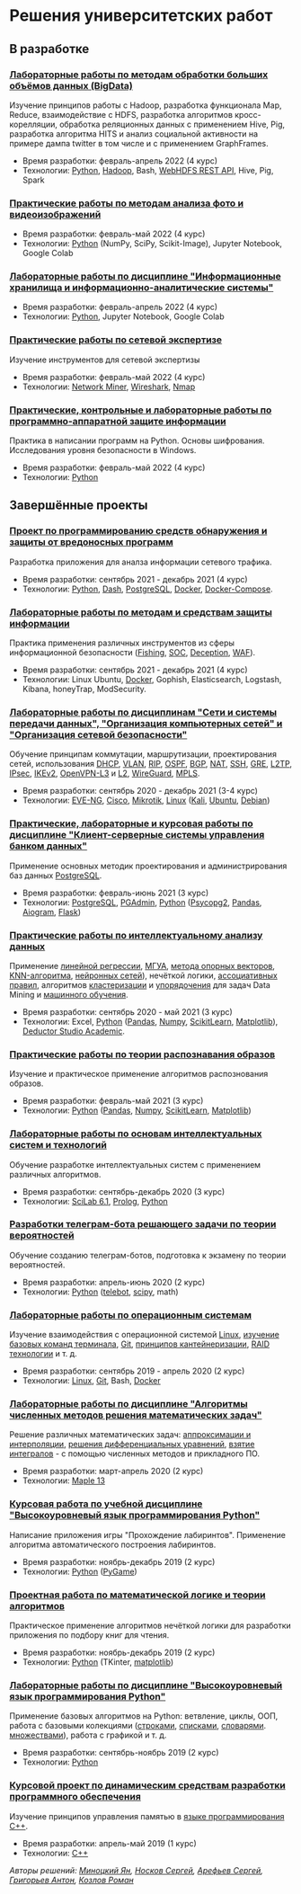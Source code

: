 # Решения университетских работ

## В разработке

### [Лабораторные работы по методам обработки больших объёмов данных (BigData)](Big%20Data/README.md)

Изучение принципов работы с Hadoop, разработка функционала Map, Reduce, взаимодействие с HDFS, 
разработка алгоритмов кросс-корелляции, обработка реляционных данных с применением Hive, Pig, 
разработка алгоритма HITS и анализ социальной активности на примере дампа twitter 
в том числе и с применением GraphFrames.

* Время разработки: февраль-апрель 2022 (4 курс)
* Технологии: [Python](https://www.python.org/), [Hadoop](https://hadoop.apache.org/), Bash, [WebHDFS REST API](https://hadoop.apache.org/docs/r1.0.4/webhdfs.html), Hive, Pig, Spark 

### [Практические работы по методам анализа фото и видеоизображений](Анализ%20фото%20и%20видео/README.md)

* Время разработки: февраль-май 2022 (4 курс)
* Технологии: [Python](https://www.python.org/) (NumPy, SciPy, Scikit-Image), Jupyter Notebook, Google Colab

### [Лабораторные работы по дисциплине "Информационные хранилища и информационно-аналитические системы"](Data%20Science/README.md)

* Время разработки: февраль-апрель 2022 (4 курс)
* Технологии: [Python](https://www.python.org/), Jupyter Notebook, Google Colab

### [Практические работы по сетевой экспертизе](Сетевая%20экспертиза/README.md)

Изучение инструментов для сетевой экспертизы

* Время разработки: февраль-май 2022 (4 курс)
* Технологии: [Network Miner](https://www.netresec.com/?page=NetworkMiner), [Wireshark](https://www.wireshark.org/), [Nmap](https://nmap.org/)

### [Практические, контрольные и лабораторные работы по программно-аппаратной защите информации](Програмно-аппаратная%20защита/README.md)

Практика в написании программ на Python. Основы шифрования. Исследования уровня безопасности в Windows.

* Время разработки: февраль-май 2022 (4 курс)
* Технологии: [Python](https://www.python.org/)

## Завершённые проекты

### [Проект по программированию средств обнаружения и защиты от вредоносных программ](https://github.com/Yan-Minotskiy/B-B)

Разработка приложения для аналза информации сетевого трафика.

* Время разработки: сентябрь 2021 - декабрь 2021 (4 курс)
* Технологии: [Python](https://www.python.org/), [Dash](https://dash.plotly.com/), [PostgreSQL](https://postgrespro.ru/), [Docker](https://www.docker.com/), [Docker-Compose](https://docs.docker.com/compose/).

### [Лабораторные работы по методам и средствам защиты информации](https://github.com/Yan-Minotskiy/information_security#%D0%BB%D0%B0%D0%B1%D0%BE%D1%80%D0%B0%D1%82%D0%BE%D1%80%D0%BD%D1%8B%D0%B5-%D1%80%D0%B0%D0%B1%D0%BE%D1%82%D1%8B-%D0%BF%D0%BE-%D0%BC%D0%B5%D1%82%D0%BE%D0%B4%D0%B0%D0%BC-%D0%B8-%D1%81%D1%80%D0%B5%D0%B4%D1%81%D1%82%D0%B2%D0%B0%D0%BC-%D0%B7%D0%B0%D1%89%D0%B8%D1%82%D1%8B-%D0%B8%D0%BD%D1%84%D0%BE%D1%80%D0%BC%D0%B0%D1%86%D0%B8%D0%B8)

Практика применения различных инструментов из сферы информационной безопасности ([Fishing](https://github.com/Yan-Minotskiy/information_security/blob/main/Phishing.md), [SOC](https://github.com/Yan-Minotskiy/information_security/blob/main/Security%20Operations%20Center.md), [Deception](https://github.com/Yan-Minotskiy/information_security/blob/main/Deception%20Technology.md), [WAF](https://github.com/Yan-Minotskiy/information_security/blob/main/Web%20Application%20Firewall.md)).

* Время разработки: сентябрь 2021 - декабрь 2021 (4 курс)
* Технологии: Linux Ubuntu, [Docker](https://www.docker.com/), Gophish, Elasticsearch, Logstash, Kibana, honeyTrap, ModSecurity.

### [Лабораторные работы по дисциплинам "Сети и системы передачи данных", "Организация компьютерных сетей" и "Организация сетевой безопасности"](https://github.com/Yan-Minotskiy/network_config)

Обучение принципам коммутации, маршрутизации, проектирования сетей, использования [DHCP](https://github.com/Yan-Minotskiy/network_config/blob/main/VLAN%2C%20DHCP.md), [VLAN](https://github.com/Yan-Minotskiy/network_config/blob/main/VLAN%2C%20DHCP.md), [RIP](https://github.com/Yan-Minotskiy/network_config/blob/main/RIP,%20OSPF.md#rip), [OSPF](https://github.com/Yan-Minotskiy/network_config/blob/main/RIP,%20OSPF.md#ospf), [BGP](https://github.com/Yan-Minotskiy/network_config/blob/main/BGP.md), [NAT](https://github.com/Yan-Minotskiy/network_config/blob/main/SSH,%20NAT.md#nat), [SSH](https://github.com/Yan-Minotskiy/network_config/blob/main/SSH,%20NAT.md#ssh), [GRE](https://github.com/Yan-Minotskiy/network_config/blob/main/GRE.md), [L2TP](https://github.com/Yan-Minotskiy/network_config/blob/main/L2TP.md#l2tp), [IPsec](https://github.com/Yan-Minotskiy/network_config/blob/main/L2TP.md#ipsec), [IKEv2](https://github.com/Yan-Minotskiy/network_config/blob/main/IKEv2.md), [OpenVPN-L3](https://github.com/Yan-Minotskiy/network_config/blob/main/OpenVPN-L3.md) и [L2](https://github.com/Yan-Minotskiy/network_config/blob/main/OpenVPN-L2.md), [WireGuard](https://github.com/Yan-Minotskiy/network_config/blob/main/WireGuard.md), [MPLS](https://github.com/Yan-Minotskiy/network_config/blob/main/MPLS.md).

* Время разработки: сентябрь 2020 - декабрь 2021 (3-4 курс)  
* Технологии: [EVE-NG](https://www.eve-ng.net/), [Cisco](https://www.cisco.com/), [Mikrotik](https://mikrotik.com/), [Linux](https://www.linux.org/) ([Kali](https://www.kali.org/), [Ubuntu](https://ubuntu.com/), [Debian](https://www.debian.org/))

### [Практические, лабораторные и курсовая работы по дисциплине "Клиент-серверные системы управления банком данных"](https://github.com/Yan-Minotskiy/postgreslab) 

Применение основных методик проектирования и администрирования баз данных [PostgreSQL](https://www.postgresql.org/).

* Время разработки: февраль-июнь 2021 (3 курс)  
* Технологии: [PostgreSQL](https://www.postgresql.org/), [PGAdmin](https://www.pgadmin.org/), [Python](https://www.python.org/) ([Psycopg2](https://www.psycopg.org/), [Pandas](https://pandas.pydata.org/), [Aiogram](https://docs.aiogram.dev/en/latest/), [Flask](https://flask.palletsprojects.com/en/2.0.x/))

### [Практические работы по интеллектуальному анализу данных](./Интеллектуальный%20анализ)

Применение [линейной регрессии](Интеллектуальный%20анализ/1%20семестр/Практическая%20работа%201.pdf), [МГУА](Интеллектуальный%20анализ/1%20семестр/Практическая%20работа%202.pdf), [метода опорных векторов](Интеллектуальный%20анализ/1%20семестр/Практическая%20работа%20№3.ipynb), [KNN-алгоритма](Интеллектуальный%20анализ/1%20семестр/Практическая%20работа%20№4%20.ipynb), [нейронных сетей](Интеллектуальный%20анализ/1%20семестр/Практические%20работы%205-8.pdf)), нечёткой логики, [ассоциативных правил](./Интеллектуальный%20анализ/2%20семестр/Ассоциативные%20правила.md), алгоритмов [кластеризации](./Интеллектуальный%20анализ/2%20семестр/Кластеризация%20данных..md) и [упорядочения](Интеллектуальный%20анализ/2%20семестр/Упорядочение%20объектов%20на%20основе%20схемы%20Беллмана-Заде.md) для задач Data Mining и [машинного обучения](https://github.com/Yan-Minotskiy/machine_learning).

* Время разработки: сентябрь 2020 - май 2021 (3 курс)  
* Технологии: Excel, [Python](https://www.python.org/) ([Pandas](https://pandas.pydata.org/), [Numpy](https://numpy.org/), [ScikitLearn](https://scikit-learn.org/stable/index.html), [Matplotlib](https://matplotlib.org/)), [Deductor Studio Academic](https://basegroup.ru/deductor/slides/deductor-studio). 

### [Практические работы по теории распознавания образов](./Распознавание%20образов)

Изучение и практическое применение алгоритмов распознования образов.

* Время разработки: февраль-май 2021 (3 курс)  
* Технологии: [Python](https://www.python.org/) ([Pandas](https://pandas.pydata.org/), [Numpy](https://numpy.org/), [ScikitLearn](https://scikit-learn.org/stable/index.html), [Matplotlib](https://matplotlib.org/))


### [Лабораторные работы по основам интеллектуальных систем и технологий](./Интеллектуальные%20системы) 

Обучение разработке интеллектуальных систем с применением различных алгоритмов.

* Время разработки: сентябрь-декабрь 2020 (3 курс)  
* Технологии: [SciLab 6.1](https://www.scilab.org/), [Prolog](https://ru.wikipedia.org/wiki/%D0%9F%D1%80%D0%BE%D0%BB%D0%BE%D0%B3_(%D1%8F%D0%B7%D1%8B%D0%BA_%D0%BF%D1%80%D0%BE%D0%B3%D1%80%D0%B0%D0%BC%D0%BC%D0%B8%D1%80%D0%BE%D0%B2%D0%B0%D0%BD%D0%B8%D1%8F)), [Python](https://www.python.org/)

### [Разработки телеграм-бота решающего задачи по теории вероятностей](https://github.com/Yan-Minotskiy/TerVerBot)

Обучение созданию телеграм-ботов, подготовка к экзамену по теории вероятностей.

* Время разработки: апрель-июнь 2020 (2 курс)  
* Технологии: [Python](https://www.python.org/) ([telebot](https://github.com/eternnoir/pyTelegramBotAPI), [scipy](https://www.scipy.org/), math)

### [Лабораторные работы по операционным системам](./Операционные%20системы)

Изучение взаимодействия с операционной системой [Linux](https://www.linux.org/), [изучение базовых команд терминала](Операционные%20системы/Lab1/README.md), [Git](https://git-scm.com/), [принципов кантейнеризации](Операционные%20системы/docker/README.md), [RAID технологии](Операционные%20системы/Lab2/README.md) и т. д.

* Время разработки: сентябрь 2019 - апрель 2020 (2 курс)  
* Технологии: [Linux](https://www.linux.org/), [Git](https://git-scm.com/), Bash, [Docker](https://www.docker.com/)

### [Лабораторные работы по дисциплине "Алгоритмы численных методов решения математических задач"](./Численные%20методы)

Решение различных математических задач: [аппроксимации и интерполяции](Численные%20методы/Лабораторная%20работа%20№2.pdf), [решения дифференциальных уравнений](Численные%20методы/Лабораторная%20работа%20№4.pdf), [взятие интегралов](Численные%20методы/Лабораторная%20работа%20№3.pdf) - с помощью численных методов и прикладного ПО.

* Время разработки: март-апрель 2020 (2 курс)  
* Технологии: [Maple 13](https://www.maplesoft.com/)

### [Курсовая работа по учебной дисциплине "Высокоуровневый язык программирования Python"](https://github.com/Yan-Minotskiy/labyrinth_generating)

Написание приложения игры "Прохождение лабиринтов". Применение алгоритма автоматического построения лабиринтов.

* Время разработки: ноябрь-декабрь 2019 (2 курс)  
* Технологии: [Python](https://www.python.org/) ([PyGame](https://www.pygame.org/))

### [Проектная работа по математической логике и теории алгоритмов](./Мат.%20логика)

Практическое применение алгоритмов нечёткой логики для разработки приложения по подбору книг для чтения.

* Время разработки: ноябрь-декабрь 2019 (2 курс)  
* Технологии: [Python](https://www.python.org/) (TKinter, [matplotlib](https://matplotlib.org/))

### [Лабораторные работы по дисциплине "Высокоуровневый язык программирования Python"](./Python)

Применение базовых алгоритмов на Python: ветвление, циклы, ООП, работа с базовыми колекциями ([строками](https://pythonworld.ru/tipy-dannyx-v-python/stroki-funkcii-i-metody-strok.html), [списками](https://pythonworld.ru/tipy-dannyx-v-python/spiski-list-funkcii-i-metody-spiskov.html), [словарями](https://pythonworld.ru/tipy-dannyx-v-python/slovari-dict-funkcii-i-metody-slovarej.html). [множествами](https://pythonworld.ru/tipy-dannyx-v-python/mnozhestva-set-i-frozenset.html)), работа с графикой и т. д.

* Время разработки: сентябрь-ноябрь 2019 (2 курс)  
* Технологии: [Python](https://www.python.org/)

### [Курсовой проект по динамическим средствам разработки программного обеспечения](./C++)

Изучение принципов управления памятью в [языке программирования С++](https://ru.wikipedia.org/wiki/C++).

* Время разработки: апрель-май 2019 (1 курс)  
* Технологии: [С++](https://ru.wikipedia.org/wiki/C++)

*Авторы решений: [Миноцкий Ян](https://github.com/Yan-Minotskiy), [Носков Сергей](https://github.com/Sergey-Noskov), [Арефьев Сергей](https://github.com/sergo2048), [Григорьев Антон](https://github.com/Zeph1rr), [Козлов Роман](https://github.com/Antieasy)*